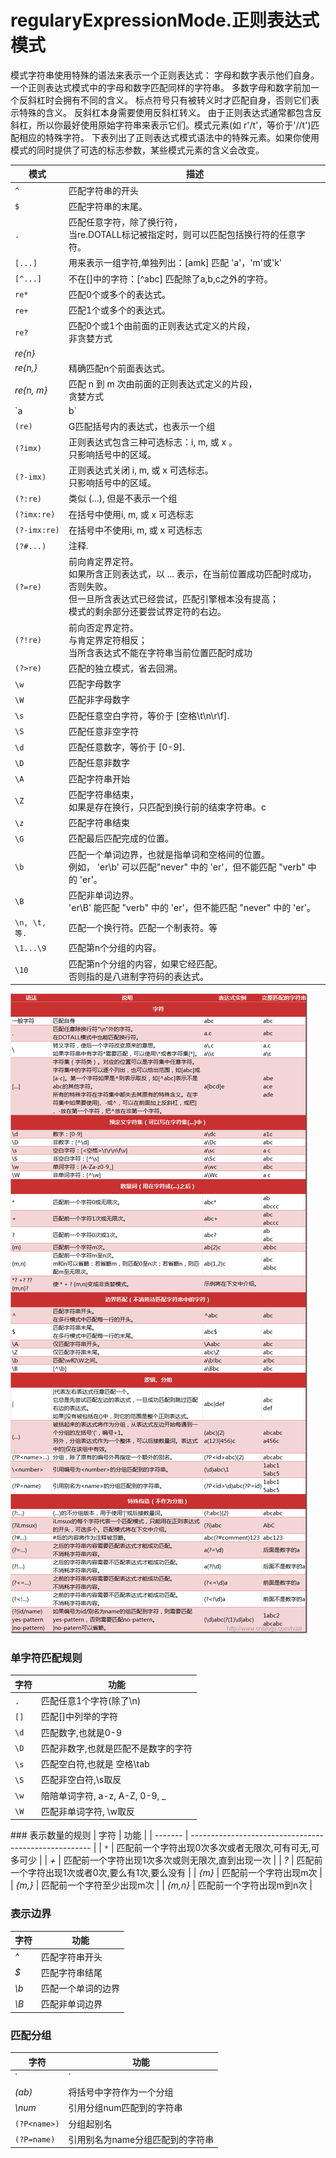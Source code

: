 # regularyExpressionMode.正则表达式模式



模式字符串使用特殊的语法来表示一个正则表达式：
字母和数字表示他们自身。一个正则表达式模式中的字母和数字匹配同样的字符串。
多数字母和数字前加一个反斜杠时会拥有不同的含义。
标点符号只有被转义时才匹配自身，否则它们表示特殊的含义。
反斜杠本身需要使用反斜杠转义。
由于正则表达式通常都包含反斜杠，所以你最好使用原始字符串来表示它们。模式元素(如 r'/t'，等价于'//t')匹配相应的特殊字符。
下表列出了正则表达式模式语法中的特殊元素。如果你使用模式的同时提供了可选的标志参数，某些模式元素的含义会改变。


| 模式          | 描述                                                                                                                                                                                  |
| ------------- | ------------------------------------------------------------------------------------------------------------------------------------------------------------------------------------- |
| `^`           | 匹配字符串的开头                                                                                                                                                                      |
| `$`           | 匹配字符串的末尾。                                                                                                                                                                    |
| `.`           | 匹配任意字符，除了换行符，<br>当re.DOTALL标记被指定时，则可以匹配包括换行符的任意字符。                                                                                               |
| `[...]`       | 用来表示一组字符,单独列出：[amk] 匹配 'a'，'m'或'k'                                                                                                                                   |
| `[^...]`      | 不在[]中的字符：[^abc] 匹配除了a,b,c之外的字符。                                                                                                                                      |
| `re*`         | 匹配0个或多个的表达式。                                                                                                                                                               |
| `re+`         | 匹配1个或多个的表达式。                                                                                                                                                               |
| `re?`         | 匹配0个或1个由前面的正则表达式定义的片段，<br>非贪婪方式                                                                                                                              |
| *re{n}*      |
| *re{n,}*     | 精确匹配n个前面表达式。                                                                                                                                                               |
| *re{n, m}*   | 匹配 n 到 m 次由前面的正则表达式定义的片段，<br>贪婪方式                                                                                                                              |
| `a|b`        | 匹配a或b                                                                                                                                                                              |
| `(re)`        | G匹配括号内的表达式，也表示一个组                                                                                                                                                     |
| `(?imx)`      | 正则表达式包含三种可选标志：i, m, 或 x 。<br>只影响括号中的区域。                                                                                                                     |
| `(?-imx)`     | 正则表达式关闭 i, m, 或 x 可选标志。<br>只影响括号中的区域。                                                                                                                          |
| `(?:re)`     | 类似 (...), 但是不表示一个组                                                                                                                                                          |
| `(?imx:re)`  | 在括号中使用i, m, 或 x 可选标志                                                                                                                                                       |
| `(?-imx:re)` | 在括号中不使用i, m, 或 x 可选标志                                                                                                                                                     |
| `(?#...)`     | 注释.                                                                                                                                                                                 |
| `(?=re)`     | 前向肯定界定符。<br>如果所含正则表达式，以 ... 表示，在当前位置成功匹配时成功，否则失败。<br>但一旦所含表达式已经尝试，匹配引擎根本没有提高；<br>模式的剩余部分还要尝试界定符的右边。 |
| `(?!re)`     | 前向否定界定符。<br>与肯定界定符相反；<br>当所含表达式不能在字符串当前位置匹配时成功                                                                                                  |
| `(?>re)`     | 匹配的独立模式，省去回溯。                                                                                                                                                            |
| `\w`          | 匹配字母数字                                                                                                                                                                          |
| `\W`          | 匹配非字母数字                                                                                                                                                                        |
| `\s`          | 匹配任意空白字符，等价于 [空格\t\n\r\f].                                                                                                                                              |
| `\S`          | 匹配任意非空字符                                                                                                                                                                      |
| `\d`          | 匹配任意数字，等价于 [0-9].                                                                                                                                                           |
| `\D`          | 匹配任意非数字                                                                                                                                                                        |
| `\A`          | 匹配字符串开始                                                                                                                                                                        |
| `\Z`          | 匹配字符串结束，<br>如果是存在换行，只匹配到换行前的结束字符串。c                                                                                                                     |
| `\z`          | 匹配字符串结束                                                                                                                                                                        |
| `\G`          | 匹配最后匹配完成的位置。                                                                                                                                                              |
| `\b`          | 匹配一个单词边界，也就是指单词和空格间的位置。<br>例如， 'er\b' 可以匹配"never" 中的 'er'，但不能匹配 "verb" 中的 'er'。                                                              |
| `\B`          | 匹配非单词边界。<br>'er\B' 能匹配 "verb" 中的 'er'，但不能匹配 "never" 中的 'er'。                                                                                                    |
| `\n, \t, 等.` | 匹配一个换行符。匹配一个制表符。等                                                                                                                                                    |
| `\1...\9`     | 匹配第n个分组的内容。                                                                                                                                                                 |
| `\10`         | 匹配第n个分组的内容，如果它经匹配。<br>否则指的是八进制字符码的表达式。                                                                                                               |




![p](pics/Python正则表达式元字符和语法.png)





### ️单字符匹配规则
| 字符 | 功能                                |
| ---- | ----------------------------------- |
| `.`  | 匹配任意1个字符(除了\n)             |
| `[]` | 匹配[]中列举的字符                  |
| `\d` | 匹配数字,也就是0-9                  |
| `\D` | 匹配非数字,也就是匹配不是数字的字符 |
| `\s` | 匹配空白符,也就是 空格\tab          |
| `\S` | 匹配非空白符,\s取反                 |
| `\w` | 陪陪单词字符, a-z, A-Z, 0-9, _      |
| `\W` | 匹配非单词字符, \w取反              |




️### 表示数量的规则
| 字符    | 功能                                                  |
| ------- | ----------------------------------------------------- |
| `*`     | 匹配前一个字符出现0次多次或者无限次,可有可无,可多可少 |
| *+*     | 匹配前一个字符出现1次多次或则无限次,直到出现一次      |
| *?*     | 匹配前一个字符出现1次或者0次,要么有1次,要么没有       |
| *{m}*   | 匹配前一个字符出现m次                                 |
| *{m,}*  | 匹配前一个字符至少出现m次                             |
| *{m,n}* | 匹配前一个字符出现m到n次                              |


### 表示边界
| 字符 | 功能               |
| ---- | ------------------ |
| *^*  | 匹配字符串开头     |
| *$*  | 匹配字符串结尾     |
| *\b* | 匹配一个单词的边界 |
| *\B* | 匹配非单词边界     |


### 匹配分组
| 字符         | 功能                             |
| ------------ | -------------------------------- |
| `|`          | 匹配左右任意一个表达式           |
| *(ab)*       | 将括号中字符作为一个分组         |
| *\num*       | 引用分组num匹配到的字符串        |
| `(?P<name>)` | 分组起别名                       |
| `(?P=name)`  | 引用别名为name分组匹配到的字符串 |


